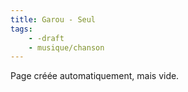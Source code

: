 ```yaml
---
title: Garou - Seul
tags:
    - -draft
    - musique/chanson
---
```


Page créée automatiquement, mais vide.
